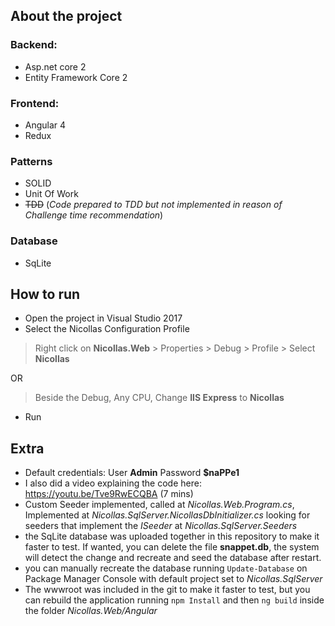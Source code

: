 
## About the project
 ### Backend:
 - Asp.net core 2
 - Entity Framework Core 2
 
 ### Frontend:
 - Angular 4
 - Redux
 
 ### Patterns
 - SOLID
 - Unit Of Work
 - ~~TDD~~ (*Code prepared to TDD but not implemented in reason of Challenge time recommendation*)
 
 ### Database
 - SqLite
 
## How to run
 - Open the project in Visual Studio 2017 
 - Select the Nicollas Configuration Profile 
 > Right click on **Nicollas.Web** > Properties > Debug > Profile > Select **Nicollas**
 
 OR 
 
 > Beside the Debug, Any CPU, Change **IIS Express** to **Nicollas**
 - Run
 
## Extra
 - Default credentials: User **Admin** Password **$naPPe1**
 - I also did a video explaining the code here: https://youtu.be/Tve9RwECQBA (7 mins)
 - Custom Seeder implemented, called at *Nicollas.Web.Program.cs*, Implemented at *Nicollas.SqlServer.NicollasDbInitializer.cs* looking for seeders that implement the *ISeeder* at *Nicollas.SqlServer.Seeders*
 - the SqLite database was uploaded together in this repository to make it faster to test. If wanted, you can delete the file **snappet.db**, the system will detect the change and recreate and seed the database after restart.
 - you can manually recreate the database running `Update-Database` on Package Manager Console with default project set to *Nicollas.SqlServer*
 - The wwwroot was included in the git to make it faster to test, but you can rebuild the application running `npm Install` and then `ng build` inside the folder *Nicollas.Web/Angular* 

